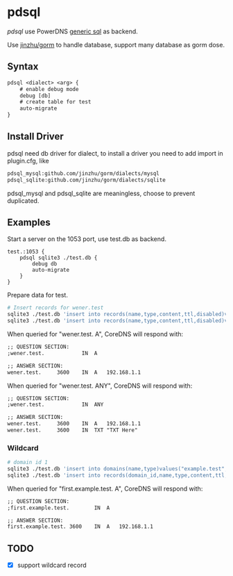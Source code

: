 # pdsql

*pdsql* use PowerDNS [generic sql](https://github.com/PowerDNS/pdns/tree/master/pdns/backends/gsql) as backend.

Use [jinzhu/gorm](https://github.com/jinzhu/gorm) to handle database, support many database as gorm dose.


## Syntax

~~~ txt
pdsql <dialect> <arg> {
    # enable debug mode
    debug [db]
    # create table for test
    auto-migrate
}
~~~

## Install Driver
pdsql need db driver for dialect, to install a driver you need to add import in plugin.cfg, like

~~~ txt
pdsql_mysql:github.com/jinzhu/gorm/dialects/mysql
pdsql_sqlite:github.com/jinzhu/gorm/dialects/sqlite
~~~

pdsql_mysql and pdsql_sqlite are meaningless, choose to prevent duplicated.

## Examples

Start a server on the 1053 port, use test.db as backend.

~~~ corefile
test.:1053 {
    pdsql sqlite3 ./test.db {
        debug db
        auto-migrate
    }
}
~~~

Prepare data for test.

~~~ bash
# Insert records for wener.test
sqlite3 ./test.db 'insert into records(name,type,content,ttl,disabled)values("wener.test","A","192.168.1.1",3600,0)'
sqlite3 ./test.db 'insert into records(name,type,content,ttl,disabled)values("wener.test","TXT","TXT Here",3600,0)'
~~~

When queried for "wener.test. A", CoreDNS will respond with:

~~~ txt
;; QUESTION SECTION:
;wener.test.			IN	A

;; ANSWER SECTION:
wener.test.		3600	IN	A	192.168.1.1
~~~

When queried for "wener.test. ANY", CoreDNS will respond with:

~~~ txt
;; QUESTION SECTION:
;wener.test.			IN	ANY

;; ANSWER SECTION:
wener.test.		3600	IN	A	192.168.1.1
wener.test.		3600	IN	TXT	"TXT Here"
~~~

### Wildcard

~~~ bash
# domain id 1
sqlite3 ./test.db 'insert into domains(name,type)values("example.test","NATIVE")'
sqlite3 ./test.db 'insert into records(domain_id,name,type,content,ttl,disabled)values(1,"*.example.test","A","192.168.1.1",3600,0)'
~~~

When queried for "first.example.test. A", CoreDNS will respond with:

~~~ txt
;; QUESTION SECTION:
;first.example.test.		IN	A

;; ANSWER SECTION:
first.example.test.	3600	IN	A	192.168.1.1
~~~

## TODO
* [x] support wildcard record

